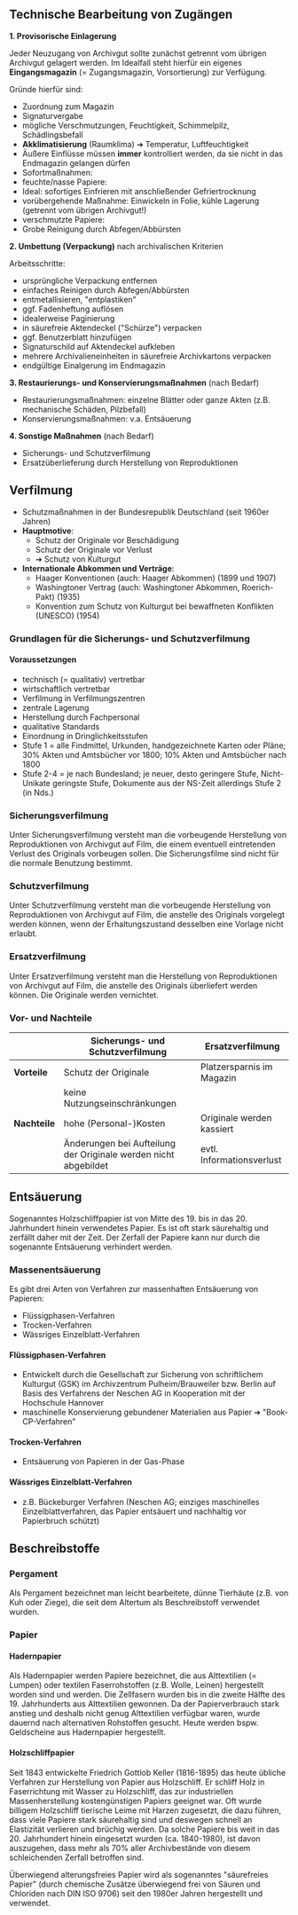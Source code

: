 ## Technische Bearbeitung von Zugängen

**1. Provisorische Einlagerung**

Jeder Neuzugang von Archivgut sollte zunächst getrennt vom übrigen Archivgut gelagert werden. Im Idealfall steht hierfür ein eigenes **Eingangsmagazin** (= Zugangsmagazin, Vorsortierung) zur Verfügung.

Gründe hierfür sind:

* Zuordnung zum Magazin
* Signaturvergabe
* mögliche Verschmutzungen, Feuchtigkeit, Schimmelpilz, Schädlingsbefall
* **Akklimatisierung** (Raumklima) &#10132; Temperatur, Luftfeuchtigkeit
 * Äußere Einflüsse müssen **immer** kontrolliert werden, da sie nicht in das Endmagazin gelangen dürfen
 * Sofortmaßnahmen:
  * feuchte/nasse Papiere:
   * Ideal: sofortiges Einfrieren mit anschließender Gefriertrocknung
   * vorübergehende Maßnahme: Einwickeln in Folie, kühle Lagerung (getrennt vom übrigen Archivgut!)
  * verschmutzte Papiere:
   * Grobe Reinigung durch Abfegen/Abbürsten



**2. Umbettung (Verpackung)** nach archivalischen Kriterien

Arbeitsschritte:

 * ursprüngliche Verpackung entfernen
 * einfaches Reinigen durch Abfegen/Abbürsten
 * entmetallisieren, "entplastiken"
 * ggf. Fadenheftung auflösen
 * idealerweise Paginierung
 * in säurefreie Aktendeckel ("Schürze") verpacken
 * ggf. Benutzerblatt hinzufügen
 * Signaturschild auf Aktendeckel aufkleben
 * mehrere Archivalieneinheiten in säurefreie Archivkartons verpacken
 * endgültige Einalgerung im Endmagazin



**3. Restaurierungs- und Konservierungsmaßnahmen** (nach Bedarf)

 * Restaurierungsmaßnahmen: einzelne Blätter oder ganze Akten (z.B. mechanische Schäden, Pilzbefall)
 * Konservierungsmaßnahmen: v.a. Entsäuerung



**4. Sonstige Maßnahmen** (nach Bedarf)

 *  Sicherungs- und Schutzverfilmung
 * Ersatzüberlieferung durch Herstellung von Reproduktionen



## Verfilmung 

- Schutzmaßnahmen in der Bundesrepublik Deutschland (seit 1960er Jahren)
- **Hauptmotive**:
  - Schutz der Originale vor Beschädigung
  - Schutz der Originale vor Verlust
  - &#10132; Schutz von Kulturgut
- **Internationale Abkommen und Verträge**: 
  - Haager Konventionen (auch: Haager Abkommen) (1899 und 1907)
  - Washingtoner Vertrag (auch: Washingtoner Abkommen, Roerich-Pakt) (1935)
  - Konvention zum Schutz von Kulturgut bei bewaffneten Konflikten (UNESCO) (1954)



### Grundlagen für die Sicherungs- und Schutzverfilmung 

#### Voraussetzungen 

* technisch (= qualitativ) vertretbar
* wirtschaftlich vertretbar
* Verfilmung in Verfilmungszentren
* zentrale Lagerung
* Herstellung durch Fachpersonal
* qualitative Standards
* Einordnung in Dringlichkeitsstufen
 * Stufe 1 = alle Findmittel, Urkunden, handgezeichnete Karten oder Pläne; 30% Akten und Amtsbücher vor 1800; 10\% Akten und Amtsbücher nach 1800
 * Stufe 2-4 = je nach Bundesland; je neuer, desto geringere Stufe, Nicht-Unikate geringste Stufe, Dokumente aus der NS-Zeit allerdings Stufe 2 (in Nds.)



### Sicherungsverfilmung 

Unter Sicherungsverfilmung versteht man die vorbeugende Herstellung von Reproduktionen von Archivgut auf Film, die einem eventuell eintretenden Verlust des Originals vorbeugen sollen. Die Sicherungsfilme sind nicht für die normale Benutzung bestimmt.



### Schutzverfilmung 
Unter Schutzverfilmung versteht man die vorbeugende Herstellung von Reproduktionen von Archivgut auf Film, die anstelle des Originals vorgelegt werden können, wenn der Erhaltungszustand desselben eine Vorlage nicht erlaubt.



### Ersatzverfilmung 
Unter Ersatzverfilmung versteht man die Herstellung von Reproduktionen von Archivgut auf Film, die anstelle des Originals überliefert werden können. Die Originale werden vernichtet.





### Vor- und Nachteile

|               | Sicherungs- und Schutzverfilmung                             | Ersatzverfilmung          |
| ------------- | ------------------------------------------------------------ | ------------------------- |
| **Vorteile**  | Schutz der Originale                                         | Platzersparnis im Magazin |
|               | keine Nutzungseinschränkungen                                |                           |
| **Nachteile** | hohe (Personal-)Kosten                                       | Originale werden kassiert |
|               | Änderungen bei Aufteilung der Originale werden nicht abgebildet | evtl. Informationsverlust |



## Entsäuerung 

Sogenanntes Holzschliffpapier ist von Mitte des 19. bis in das 20. Jahrhundert hinein verwendetes Papier. Es ist oft stark säurehaltig und zerfällt daher mit der Zeit. Der Zerfall der Papiere kann nur durch die sogenannte Entsäuerung verhindert werden.



### Massenentsäuerung 
Es gibt drei Arten von Verfahren zur massenhaften Entsäuerung von Papieren:

* Flüssigphasen-Verfahren
* Trocken-Verfahren
* Wässriges Einzelblatt-Verfahren



#### Flüssigphasen-Verfahren 

* Entwickelt durch die Gesellschaft zur Sicherung von schriftlichem Kulturgut (GSK) im Archivzentrum Pulheim/Brauweiler bzw. Berlin auf Basis des Verfahrens der Neschen AG in Kooperation mit der Hochschule Hannover
* maschinelle Konservierung gebundener Materialien aus Papier &#10132; "Book-CP-Verfahren"



#### Trocken-Verfahren 

* Entsäuerung von Papieren in der Gas-Phase



#### Wässriges Einzelblatt-Verfahren 

* z.B. Bückeburger Verfahren (Neschen AG; einziges maschinelles Einzelblattverfahren, das Papier entsäuert und nachhaltig vor Papierbruch schützt)



## Beschreibstoffe 

### Pergament 
Als Pergament bezeichnet man leicht bearbeitete, dünne Tierhäute (z.B. von Kuh oder Ziege), die seit dem Altertum als Beschreibstoff verwendet wurden.



### Papier 
#### Hadernpapier 

Als Hadernpapier werden Papiere bezeichnet, die aus Alttextilien (= Lumpen) oder textilen Faserrohstoffen (z.B. Wolle, Leinen) hergestellt worden sind und werden. Die Zellfasern wurden bis in die zweite Hälfte des 19. Jahrhunderts aus Alttextilien gewonnen. Da der Papierverbrauch stark anstieg und deshalb nicht genug Alttextilien verfügbar waren, wurde dauernd nach alternativen Rohstoffen gesucht. Heute werden bspw. Geldscheine aus Hadernpapier hergestellt.



#### Holzschliffpapier 
Seit 1843 entwickelte Friedrich Gottlob Keller (1816-1895) das heute übliche Verfahren zur Herstellung von Papier aus Holzschliff. Er schliff Holz in Faserrichtung mit Wasser zu Holzschliff, das zur industriellen Massenherstellung kostengünstigen Papiers geeignet war. Oft wurde billigem Holzschliff tierische Leime mit Harzen zugesetzt, die dazu führen, dass viele Papiere stark säurehaltig sind und deswegen schnell an Elastizität verlieren und brüchig werden. Da solche Papiere bis weit in das 20. Jahrhundert hinein eingesetzt wurden (ca. 1840-1980), ist davon auszugehen, dass mehr als 70% aller Archivbestände von diesem schleichenden Zerfall betroffen sind.

Überwiegend alterungsfreies Papier wird als sogenanntes "säurefreies Papier" (durch chemische Zusätze überwiegend frei von Säuren und Chloriden nach DIN ISO 9706) seit den 1980er Jahren hergestellt und verwendet.